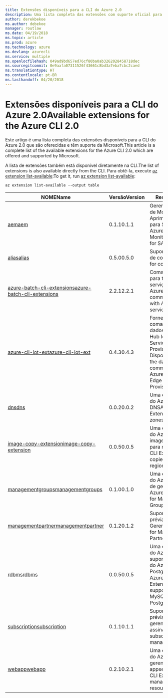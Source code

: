 ```yaml
---
title: Extensões disponíveis para a CLI do Azure 2.0
description: Uma lista completa das extensões com suporte oficial para a CLI do Azure 2.0.
author: derekbekoe
ms.author: debekoe
manager: routlaw
ms.date: 04/19/2018
ms.topic: article
ms.prod: azure
ms.technology: azure
ms.devlang: azurecli
ms.service: multiple
ms.openlocfilehash: 049ad9bd657ed76cf80ba0ab3262028458718dec
ms.sourcegitcommit: 0e9aafa07311526f43661c8bd3a7eba7cbc2caed
ms.translationtype: HT
ms.contentlocale: pt-BR
ms.lasthandoff: 04/20/2018
---
```

# <a name="available-extensions-for-the-azure-cli-20"></a><span data-ttu-id="473be-103">Extensões disponíveis para a CLI do Azure 2.0</span><span class="sxs-lookup"><span data-stu-id="473be-103">Available extensions for the Azure CLI 2.0</span></span>

<span data-ttu-id="473be-104">Este artigo é uma lista completa das extensões disponíveis para a CLI do Azure 2.0 que são oferecidas e têm suporte da Microsoft.</span><span class="sxs-lookup"><span data-stu-id="473be-104">This article is a complete list of the available extensions for the Azure CLI 2.0 which are offered and supported by Microsoft.</span></span>

<span data-ttu-id="473be-105">A lista de extensões também está disponível diretamente na CLI.</span><span class="sxs-lookup"><span data-stu-id="473be-105">The list of extensions is also available directly from the CLI.</span></span> <span data-ttu-id="473be-106">Para obtê-la, execute [az extension list-available](/cli/azure/extension?view=azure-cli-latest#az-extension-list-available):</span><span class="sxs-lookup"><span data-stu-id="473be-106">To get it, run [az extension list-available](/cli/azure/extension?view=azure-cli-latest#az-extension-list-available):</span></span>

```azurecli
az extension list-available --output table
```

| <span data-ttu-id="473be-107">NOME</span><span class="sxs-lookup"><span data-stu-id="473be-107">Name</span></span> | <span data-ttu-id="473be-108">Versão</span><span class="sxs-lookup"><span data-stu-id="473be-108">Version</span></span> | <span data-ttu-id="473be-109">Resumo</span><span class="sxs-lookup"><span data-stu-id="473be-109">Summary</span></span> | <span data-ttu-id="473be-110">Visualização</span><span class="sxs-lookup"><span data-stu-id="473be-110">Preview</span></span> |
|------|---------|---------|---------|
| [<span data-ttu-id="473be-111">aem</span><span class="sxs-lookup"><span data-stu-id="473be-111">aem</span></span>](https://github.com/Azure/azure-cli-extensions) | <span data-ttu-id="473be-112">0.1.1</span><span class="sxs-lookup"><span data-stu-id="473be-112">0.1.1</span></span> | <span data-ttu-id="473be-113">Gerenciar Extensões de Monitoramento Aprimorado do Azure para SAP</span><span class="sxs-lookup"><span data-stu-id="473be-113">Manage Azure Enhanced Monitoring Extensions for SAP</span></span> |  |
| [<span data-ttu-id="473be-114">alias</span><span class="sxs-lookup"><span data-stu-id="473be-114">alias</span></span>](https://github.com/Azure/azure-cli-extensions) | <span data-ttu-id="473be-115">0.5.0</span><span class="sxs-lookup"><span data-stu-id="473be-115">0.5.0</span></span> | <span data-ttu-id="473be-116">Suporte para aliases de comando</span><span class="sxs-lookup"><span data-stu-id="473be-116">Support for command aliases</span></span> | <span data-ttu-id="473be-117">sim</span><span class="sxs-lookup"><span data-stu-id="473be-117">Yes</span></span> |
| [<span data-ttu-id="473be-118">azure-batch-cli-extensions</span><span class="sxs-lookup"><span data-stu-id="473be-118">azure-batch-cli-extensions</span></span>](https://github.com/Azure/azure-batch-cli-extensions) | <span data-ttu-id="473be-119">2.2.1</span><span class="sxs-lookup"><span data-stu-id="473be-119">2.2.1</span></span> | <span data-ttu-id="473be-120">Comandos adicionais para trabalhar com o serviço de Lote do Azure</span><span class="sxs-lookup"><span data-stu-id="473be-120">Additional commands for working with Azure Batch service</span></span> |  |
| [<span data-ttu-id="473be-121">azure-cli-iot-ext</span><span class="sxs-lookup"><span data-stu-id="473be-121">azure-cli-iot-ext</span></span>](https://github.com/azure/azure-iot-cli-extension) | <span data-ttu-id="473be-122">0.4.3</span><span class="sxs-lookup"><span data-stu-id="473be-122">0.4.3</span></span> | <span data-ttu-id="473be-123">Fornece a camada de comandos do plano de dados para o Azure Hub IoT, IoT Edge e o Serviço de Provisionamento de Dispositivos</span><span class="sxs-lookup"><span data-stu-id="473be-123">Provides the data plane command layer for Azure IoT Hub, IoT Edge and IoT Device Provisioning Service</span></span> |  |
| [<span data-ttu-id="473be-124">dns</span><span class="sxs-lookup"><span data-stu-id="473be-124">dns</span></span>](https://github.com/Azure/azure-cli-extensions) | <span data-ttu-id="473be-125">0.0.2</span><span class="sxs-lookup"><span data-stu-id="473be-125">0.0.2</span></span> | <span data-ttu-id="473be-126">Uma extensão da CLI do Azure para zonas DNS</span><span class="sxs-lookup"><span data-stu-id="473be-126">An Azure CLI Extension for DNS zones</span></span> |  |
| [<span data-ttu-id="473be-127">image-copy-extension</span><span class="sxs-lookup"><span data-stu-id="473be-127">image-copy-extension</span></span>](https://github.com/Azure/azure-cli-extensions) | <span data-ttu-id="473be-128">0.0.5</span><span class="sxs-lookup"><span data-stu-id="473be-128">0.0.5</span></span> | <span data-ttu-id="473be-129">Uma extensão da CLI do Azure que copia imagens de região para região.</span><span class="sxs-lookup"><span data-stu-id="473be-129">An Azure CLI Extension that copies images from region to region.</span></span> |  |
| [<span data-ttu-id="473be-130">managementgroups</span><span class="sxs-lookup"><span data-stu-id="473be-130">managementgroups</span></span>](https://github.com/Azure/azure-cli-extensions) | <span data-ttu-id="473be-131">0.1.0</span><span class="sxs-lookup"><span data-stu-id="473be-131">0.1.0</span></span> | <span data-ttu-id="473be-132">Uma extensão da CLI do Azure para grupos de gerenciamento</span><span class="sxs-lookup"><span data-stu-id="473be-132">An Azure CLI Extension for Management Groups</span></span> |  |
| [<span data-ttu-id="473be-133">managementpartner</span><span class="sxs-lookup"><span data-stu-id="473be-133">managementpartner</span></span>](https://github.com/Azure/azure-cli-extensions) | <span data-ttu-id="473be-134">0.1.2</span><span class="sxs-lookup"><span data-stu-id="473be-134">0.1.2</span></span> | <span data-ttu-id="473be-135">Suporte à versão prévia de Parceiro de Gerenciamento</span><span class="sxs-lookup"><span data-stu-id="473be-135">Support for Management Partner preview</span></span> |  |
| [<span data-ttu-id="473be-136">rdbms</span><span class="sxs-lookup"><span data-stu-id="473be-136">rdbms</span></span>](https://github.com/Azure/azure-cli-extensions) | <span data-ttu-id="473be-137">0.0.5</span><span class="sxs-lookup"><span data-stu-id="473be-137">0.0.5</span></span> | <span data-ttu-id="473be-138">Uma extensão da CLI do Azure que oferece suporte para o MySQL do Azure e o PostgreSQL do Azure.</span><span class="sxs-lookup"><span data-stu-id="473be-138">An Azure CLI Extension providing support for Azure MySQL and Azure PostgreSQL.</span></span> |  |
| [<span data-ttu-id="473be-139">subscription</span><span class="sxs-lookup"><span data-stu-id="473be-139">subscription</span></span>](https://github.com/Azure/azure-cli-extensions) | <span data-ttu-id="473be-140">0.1.1</span><span class="sxs-lookup"><span data-stu-id="473be-140">0.1.1</span></span> | <span data-ttu-id="473be-141">Suporte à versão prévia de gerenciamento de assinatura.</span><span class="sxs-lookup"><span data-stu-id="473be-141">Support for subscription management preview.</span></span> |  |
| [<span data-ttu-id="473be-142">webapp</span><span class="sxs-lookup"><span data-stu-id="473be-142">webapp</span></span>](https://github.com/Azure/azure-cli-extensions) | <span data-ttu-id="473be-143">0.2.1</span><span class="sxs-lookup"><span data-stu-id="473be-143">0.2.1</span></span> | <span data-ttu-id="473be-144">Uma extensão da CLI do Azure para gerenciar recursos de appservice</span><span class="sxs-lookup"><span data-stu-id="473be-144">An Azure CLI Extension to manage appservice resources</span></span> | <span data-ttu-id="473be-145">sim</span><span class="sxs-lookup"><span data-stu-id="473be-145">Yes</span></span> |
